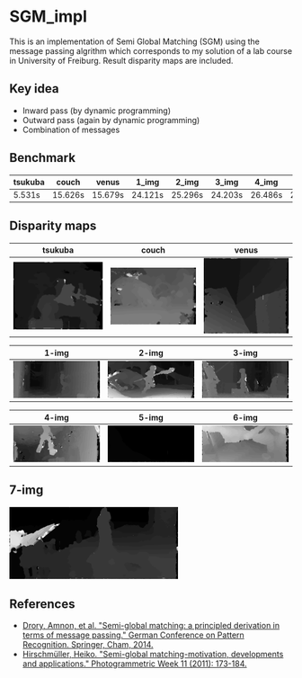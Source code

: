 # SGM_impl

This is an implementation of Semi Global Matching (SGM) using the message passing algrithm which corresponds to my solution of a lab course in University of Freiburg. Result disparity maps are included.

## Key idea

- Inward pass (by dynamic programming)
- Outward pass (again by dynamic programming)
- Combination of messages

## Benchmark


tsukuba | couch | venus | 1_img | 2_img | 3_img | 4_img | 5_img | 6_img | 7_img
-- | -- | -- | -- | -- | -- | -- | -- | -- | --
5.531s | 15.626s | 15.679s | 24.121s | 25.296s | 24.203s | 26.486s | 22.608s | 28.027s | 23.222s

## Disparity maps


tsukuba | couch | venus 
-- | -- | -- 
<img src="imgs/tsukuba.png" width="300">  | <img src="imgs/couch.png" width="300">  | <img src="imgs/venus.png" width="300">

1-img | 2-img | 3-img 
-- | -- | -- 
<img src="imgs/1-img.png" width="300">  | <img src="imgs/2-img.png" width="300">  | <img src="imgs/3-img.png" width="300">

4-img | 5-img | 6-img 
-- | -- | -- 
<img src="imgs/4-img.png" width="300">  | <img src="imgs/5-img.png" width="300">  | <img src="imgs/6-img.png" width="300">

7-img
--
<img src="imgs/7-img.png" width="300">


## References

- [Drory, Amnon, et al. "Semi-global matching: a principled derivation in terms of message passing." German Conference on Pattern Recognition. Springer, Cham, 2014.](https://link.springer.com/chapter/10.1007/978-3-319-11752-2_4)
- [Hirschmüller, Heiko. "Semi-global matching-motivation, developments and applications." Photogrammetric Week 11 (2011): 173-184.](http://elib.dlr.de/73119/)

